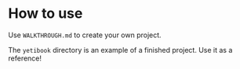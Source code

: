 # How to use

Use `WALKTHROUGH.md` to create your own project.

The `yetibook` directory is an example of a finished project. Use it as a reference! 
